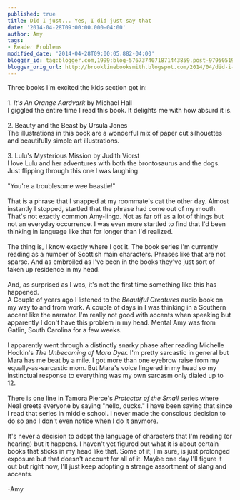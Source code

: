```yaml
---
published: true
title: Did I just... Yes, I did just say that
date: '2014-04-28T09:00:00.000-04:00'
author: Amy
tags:
- Reader Problems
modified_date: '2014-04-28T09:00:05.882-04:00'
blogger_id: tag:blogger.com,1999:blog-5767374071871443859.post-979505195549569685
blogger_orig_url: http://brooklinebooksmith.blogspot.com/2014/04/did-i-just-yes-i-did-just-say-that.html
---
```


Three books I'm excited the kids section got in:<br /><br />1. <i>It's An Orange Aardvark</i> by Michael Hall<br />I giggled the entire time I read this book. It delights me with how absurd it is.<br /><br />2. Beauty and the Beast by Ursula Jones<br />The illustrations in this book are a wonderful mix of paper cut silhouettes and beautifully simple art illustrations.<br /><br />3. Lulu's Mysterious Mission by Judith Viorst<br />I love Lulu and her adventures with both the brontosaurus and the dogs. Just flipping through this one I was laughing.<br /><br />"You're a troublesome wee beastie!" <br /><br />That is a phrase that I  snapped at my roommate's cat the other day. Almost instantly I stopped,  startled that the phrase had come out of my mouth. That's not exactly  common Amy-lingo. Not as far off as a lot of things but not an everyday  occurrence. I was even more startled to find that I'd been thinking in language like that for longer than I'd realized.<br /><br />The  thing is, I know exactly where I got it. The book series I'm currently  reading as a number of Scottish main characters. Phrases like that are  not sparse. And as embroiled as I've been in the books they've just sort  of taken up residence in my head.<br /><br />And, as surprised as I was, it's not the first time something like this has happened. <br />A Couple of years ago I listened to the <i>Beautiful Creatures</i> audio book on my way to and from work. A couple of days in I was thinking in a Southern accent like the narrator. I'm really not good with accents when speaking but apparently I don't have this problem in my head. Mental Amy was from Gatlin, South Carolina for a few weeks.<br /><br />I apparently went through a distinctly snarky phase after reading Michelle Hodkin's <i>The Unbecoming of Mara Dyer.</i> I'm pretty sarcastic in general but Mara has me beat by a mile. I got more than one eyebrow raise from my equally-as-sarcastic mom. But Mara's voice lingered in my head so my instinctual response to everything was my own sarcasm only dialed up to 12. <br /><br />There is one line in Tamora Pierce's <i>Protector of the Small</i> series where Neal greets everyone by saying "hello, ducks." I have been saying that since I read that series in middle school. I never made the conscious decision to do so and I don't even notice when I do it anymore.<br /><br />It's never a decision to adopt the language of characters that I'm reading (or hearing) but it happens. I haven't yet figured out what it is about certain books that sticks in my head like that. Some of it, I'm sure, is just prolonged exposure but that doesn't account for all of it. Maybe one day I'll figure it out but right now, I'll just keep adopting a strange assortment of slang and accents.<br /><br />-Amy<br /><br />
